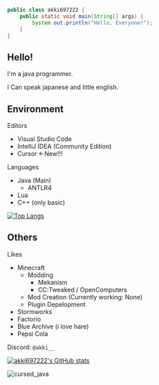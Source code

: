 ```java
public class akki697222 {
    public static void main(String[] args) {
        System.out.println("Hello, Everyone!");
    }
}
```
## Hello!

I'm a java programmer.

I Can speak japanese and little english.

## Environment

Editors
- Visual Studio Code
- IntelliJ IDEA (Community Edition)
- Cursor <-New!!!

Languages
- Java (Main)
   - ANTLR4
- Lua
- C++ (only basic)

[![Top Langs](https://github-readme-stats.vercel.app/api/top-langs/?username=akki697222&layout=compact)](https://github.com/anuraghazra/github-readme-stats)

## Others

Likes
- Minecraft
  - Modding
    - Mekanism
    - CC:Tweaked / OpenComputers
  - Mod Creation (Currently working: None)
  - Plugin Depelopment 
- Stormworks
- Factorio
- Blue Archive (i love hare)
- Pepsi Cola

Discord: `@akki__`

[![akki697222's GitHub stats](https://github-readme-stats.vercel.app/api?username=akki697222)](https://github.com/anuraghazra/github-readme-stats)

![cursed_java](https://github.com/user-attachments/assets/bdd9b643-f010-4273-a1ec-6d37d2c29cbe)
